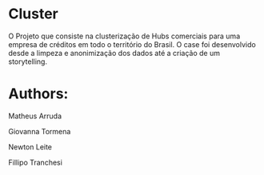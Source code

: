 # Cluster

O Projeto que consiste na clusterização de Hubs comerciais para uma empresa de créditos em todo o território do Brasil. O case foi desenvolvido
desde a limpeza e anonimização dos dados até a criação de um storytelling.

# Authors:

Matheus Arruda

Giovanna Tormena

Newton Leite

Fillipo Tranchesi

